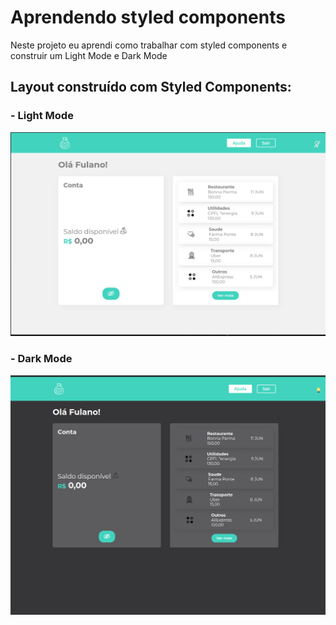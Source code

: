 # Aprendendo styled components


Neste projeto eu aprendi como trabalhar com styled components
e construir um Light Mode e Dark Mode

## Layout construído com Styled Components:

### - Light Mode
<img src='interface.png'>


### - Dark Mode
<img src='dark_mode.png'>
